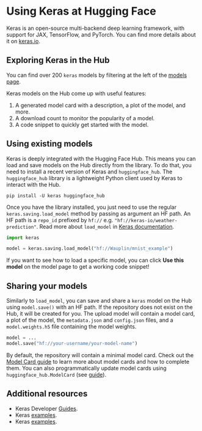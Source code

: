 # Using Keras at Hugging Face

Keras is an open-source multi-backend deep learning framework, with support for JAX, TensorFlow, and PyTorch. You can find more details about it on [keras.io](https://keras.io/).

## Exploring Keras in the Hub

You can find over 200 `keras` models by filtering at the left of the [models page](https://huggingface.co/models?library=keras&sort=downloads).

Keras models on the Hub come up with useful features:
1. A generated model card with a description, a plot of the model, and more.
2. A download count to monitor the popularity of a model.
3. A code snippet to quickly get started with the model.


## Using existing models

Keras is deeply integrated with the Hugging Face Hub. This means you can load and save models on the Hub directly from the library. To do that, you need to install a recent version of Keras and `huggingface_hub`. The `huggingface_hub` library is a lightweight Python client used by Keras to interact with the Hub.

```
pip install -U keras huggingface_hub
```

Once you have the library installed, you just need to use the regular `keras.saving.load_model` method by passing as argument an HF path. An HF path is a `repo_id` prefixed by `hf://` e.g. `"hf://keras-io/weather-prediction"`. Read more about `load_model` in [Keras documentation](https://keras.io/api/models/model_saving_apis/model_saving_and_loading/#load_model-function).

```py
import keras

model = keras.saving.load_model("hf://Wauplin/mnist_example")
```

If you want to see how to load a specific model, you can click **Use this model** on the model page to get a working code snippet! 

## Sharing your models

Similarly to `load_model`, you can save and share a `keras` model on the Hub using `model.save()` with an HF path. If the repository does not exist on the Hub, it will be created for you. The upload model will contain a model card, a plot of the model, the `metadata.json` and `config.json` files, and a `model.weights.h5` file containing the model weights.


```py
model = ...
model.save("hf://your-username/your-model-name")
```

By default, the repository will contain a minimal model card. Check out the [Model Card guide](https://huggingface.co/docs/hub/model-cards) to learn more about model cards and how to complete them. You can also programmatically update model cards using `huggingface_hub.ModelCard` (see [guide](https://huggingface.co/docs/huggingface_hub/guides/model-cards)).


## Additional resources

* Keras Developer [Guides](https://keras.io/guides/).
* Keras [examples](https://keras.io/examples/).
* Keras [examples](https://keras.io/examples/).

<!-- Resources below are outdated -->
<!-- * Keras [examples on 🤗 Hub](https://huggingface.co/keras-io). -->
<!-- * For more capabilities of the Keras integration, check out [Putting Keras on 🤗 Hub for Collaborative Training and Reproducibility](https://merveenoyan.medium.com/putting-keras-on-hub-for-collaborative-training-and-reproducibility-9018301de877) tutorial. -->
